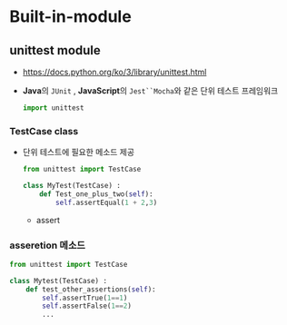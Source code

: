 # Built-in-module

## unittest module

- https://docs.python.org/ko/3/library/unittest.html

- **Java**의 `JUnit` , **JavaScript**의 `Jest``Mocha`와 같은 단위 테스트 프레임워크

  ```python
  import unittest
  ```

### TestCase class

- 단위 테스트에 필요한 메소드 제공

  ```python
  from unittest import TestCase
  
  class MyTest(TestCase) :
      def Test_one_plus_two(self):
          self.assertEqual(1 + 2,3)
  ```

  - assert

### asseretion 메소드

```python
from unittest import TestCase

class Mytest(TestCase) :
    def test_other_assertions(self):
        self.assertTrue(1==1)
        self.assertFalse(1==2)
        ...
```

